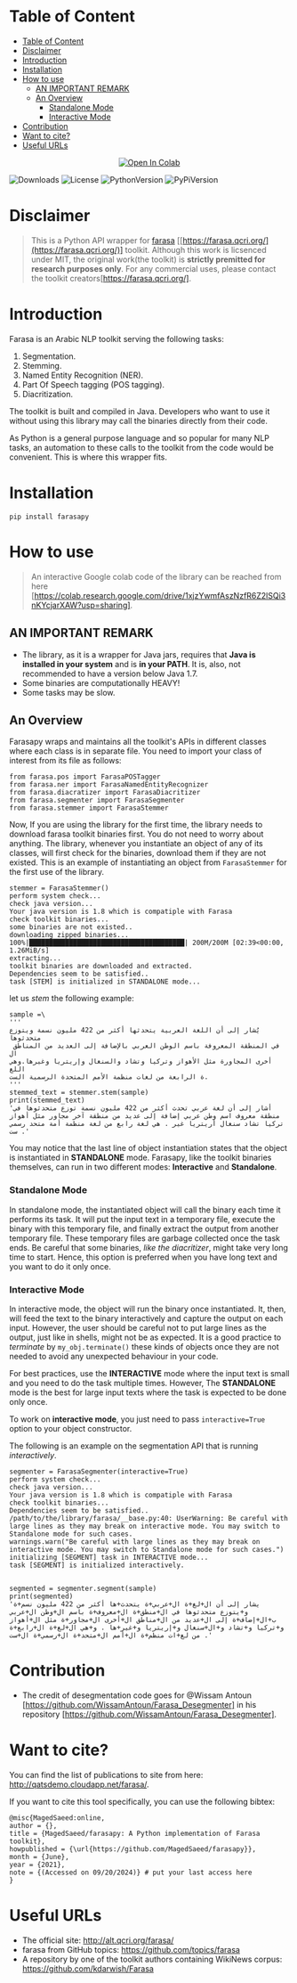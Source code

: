 
# Table of Content
- [Table of Content](#table-of-content)
- [Disclaimer](#disclaimer)
- [Introduction](#introduction)
- [Installation](#installation)
- [How to use](#how-to-use)
  - [AN IMPORTANT REMARK](#an-important-remark)
  - [An Overview](#an-overview)
    - [Standalone Mode](#standalone-mode)
    - [Interactive Mode](#interactive-mode)
- [Contribution](#contribution)
- [Want to cite?](#want-to-cite)
- [Useful URLs](#useful-urls)

<p align="center"> 
<a href="https://colab.research.google.com/drive/1xjzYwmfAszNzfR6Z2lSQi3nKYcjarXAW" target="_parent"><img src="https://colab.research.google.com/assets/colab-badge.svg" alt="Open In Colab"/></a>
</p>

![Downloads](https://img.shields.io/pypi/dw/farasapy)
![License](https://img.shields.io/github/license/magedsaeed/farasapy?style=plastic)
![PythonVersion](https://img.shields.io/pypi/pyversions/farasapy)
![PyPiVersion](https://img.shields.io/pypi/v/farasapy?style=plastic)

# Disclaimer

>This is a Python API wrapper for [farasa](https://farasa.qcri.org/) [[https://farasa.qcri.org/](https://farasa.qcri.org/)] toolkit. Although this work is licsenced under MIT, the original work(the toolkit) is __strictly premitted for research purposes only__. For any commercial uses, please contact the toolkit creators[https://farasa.qcri.org/].


 # Introduction

 Farasa is  an Arabic NLP toolkit serving the following tasks:
 1. Segmentation.
 2. Stemming.
 3. Named Entity Recognition (NER).
 4. Part Of Speech tagging (POS tagging).
 5. Diacritization.

The toolkit is built and compiled in Java. Developers who want to use it without using this library may call the binaries directly from their code.

As Python is a general purpose language and so popular for many NLP tasks, an automation to these calls to the toolkit from the code would be convenient. This is where this wrapper fits.

# Installation

```
pip install farasapy
```

# How to use

> An interactive Google colab code of the library can be reached from here [https://colab.research.google.com/drive/1xjzYwmfAszNzfR6Z2lSQi3nKYcjarXAW?usp=sharing]. 

## AN IMPORTANT REMARK


- The library, as it is a wrapper for Java jars, requires that **Java is installed in your system** and is **in your PATH**. It is, also, not recommended to have a version below Java 1.7.
- Some binaries are computationally HEAVY!
- Some tasks may be slow.

## An Overview

Farasapy wraps and maintains all the toolkit's APIs in different classes where each class is in separate file. You need to import your class of interest from its file as follows:

```
from farasa.pos import FarasaPOSTagger 
from farasa.ner import FarasaNamedEntityRecognizer 
from farasa.diacratizer import FarasaDiacritizer 
from farasa.segmenter import FarasaSegmenter 
from farasa.stemmer import FarasaStemmer
```

Now, If you are using the library for the first time, the library needs to download farasa toolkit binaries first. You do not need to worry about anything. The library, whenever you instantiate an object of any of its classes, will first check for the binaries, download them if they are not existed. This is an example of instantiating an object from `FarasaStemmer` for the first use of the library.

```
stemmer = FarasaStemmer()
perform system check...
check java version...
Your java version is 1.8 which is compatiple with Farasa
check toolkit binaries...
some binaries are not existed..
downloading zipped binaries...
100%|███████████████████████████████████████| 200M/200M [02:39<00:00, 1.26MiB/s]
extracting...
toolkit binaries are downloaded and extracted.
Dependencies seem to be satisfied..
task [STEM] is initialized in STANDALONE mode...
```
let us *stem* the following example:
```
sample =\ 
''' 
يُشار إلى أن اللغة العربية يتحدثها أكثر من 422 مليون نسمة ويتوزع متحدثوها
 في المنطقة المعروفة باسم الوطن العربي بالإضافة إلى العديد من المناطق ال
أخرى المجاورة مثل الأهواز وتركيا وتشاد والسنغال وإريتريا وغيرها.وهي اللغ
ة الرابعة من لغات منظمة الأمم المتحدة الرسمية الست. 
'''
stemmed_text = stemmer.stem(sample)                                     
print(stemmed_text)
'أشار إلى أن لغة عربي تحدث أكثر من 422 مليون نسمة توزع متحدثوها في منطقة معروف اسم وطن عربي إضافة إلى عديد من منطقة آخر مجاور مثل أهواز تركيا تشاد سنغال أريتريا غير . هي لغة رابع من لغة منظمة أمة متحد رسمي ست .'
```
You may notice that the last line of object instantiation states that the object is instantiated in **STANDALONE** mode. Farasapy, like the toolkit binaries themselves, can run in two different modes: **Interactive** and **Standalone**.

### Standalone Mode 

In standalone mode, the instantiated object will call the binary each time it performs its task. It will put the input text in a temporary file, execute the binary with this temporary file, and finally extract the output from another temporary file. These temporary files are garbage collected once the task ends. Be careful that some binaries, *like the diacritizer*, might take very long time to start. Hence, this option is preferred when you have long text and you want to do it only once. 

### Interactive Mode

In interactive mode, the object will run the binary once instantiated. It, then, will feed the text to the binary interactively and capture the output on each input. However, the user should be careful not to put large lines as the output, just like in shells, might not be as expected. It is a good practice to *terminate* by `my_obj.terminate()` these kinds of objects once they are not needed to avoid any unexpected behaviour in your code.

For best practices, use the **INTERACTIVE** mode where the input text is small and you need to do the task multiple times. However, The **STANDALONE** mode is the best for large input texts where the task is expected to be done only once.

To work on **interactive mode**, you just need to pass `interactive=True` option to your object constructor.

The following is an example on the segmentation API that is running *interactively*.

```
segmenter = FarasaSegmenter(interactive=True)
perform system check...
check java version...
Your java version is 1.8 which is compatiple with Farasa 
check toolkit binaries...
Dependencies seem to be satisfied..
/path/to/the/library/farasa/__base.py:40: UserWarning: Be careful with large lines as they may break on interactive mode. You may switch to Standalone mode for such cases.
warnings.warn("Be careful with large lines as they may break on interactive mode. You may switch to Standalone mode for such cases.")
initializing [SEGMENT] task in INTERACTIVE mode...
task [SEGMENT] is initialized interactively.


segmented = segmenter.segment(sample)
print(segmented)
'يشار إلى أن ال+لغ+ة ال+عربي+ة يتحدث+ها أكثر من 422 مليون نسم+ة و+يتوزع متحدثوها في ال+منطق+ة ال+معروف+ة باسم ال+وطن ال+عربي ب+ال+إضاف+ة إلى ال+عديد من ال+مناطق ال+أخرى ال+مجاور+ة مثل ال+أهواز و+تركيا و+تشاد و+ال+سنغال و+إريتريا و+غير+ها . و+هي ال+لغ+ة ال+رابع+ة من لغ+ات منظم+ة ال+أمم ال+متحد+ة ال+رسمي+ة ال+ست .'
```

# Contribution

- The credit of desegmentation code goes for @Wissam Antoun [https://github.com/WissamAntoun/Farasa_Desegmenter] in his repository [https://github.com/WissamAntoun/Farasa_Desegmenter].

# Want to cite?

You can find the list of publications to site from here: http://qatsdemo.cloudapp.net/farasa/.

If you want to cite this tool specifically, you can use the following bibtex:

```
@misc{MagedSaeed:online,
author = {},
title = {MagedSaeed/farasapy: A Python implementation of Farasa toolkit},
howpublished = {\url{https://github.com/MagedSaeed/farasapy}},
month = {June},
year = {2021},
note = {(Accessed on 09/20/2024)} # put your last access here
}
```

# Useful URLs

- The official site: http://alt.qcri.org/farasa/
- farasa from GitHub topics: https://github.com/topics/farasa
- A repository by one of the toolkit authors containing WikiNews corpus: https://github.com/kdarwish/Farasa
